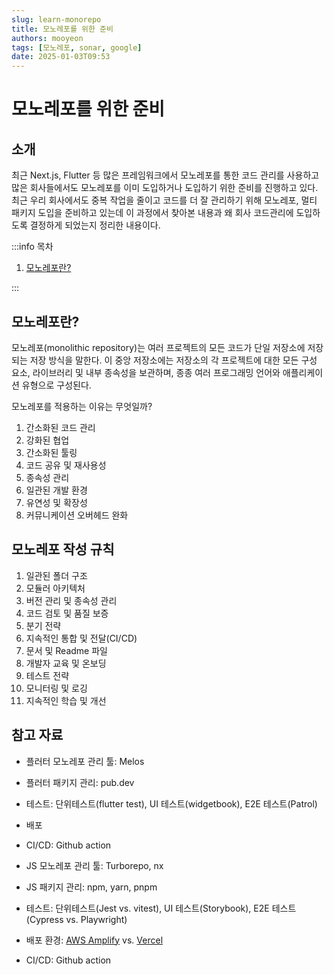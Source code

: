 ```yaml
---
slug: learn-monorepo
title: 모노레포를 위한 준비
authors: mooyeon
tags: [모노레포, sonar, google]
date: 2025-01-03T09:53
---
```


# 모노레포를 위한 준비

## 소개

최근 Next.js, Flutter 등 많은 프레임워크에서 모노레포를 통한 코드 관리를 사용하고 많은 회사들에서도 모노레포를 이미 도입하거나 도입하기 위한 준비를 진행하고 있다. 최근 우리 회사에서도 중복 작업을 줄이고 코드를 더 잘 관리하기 위해 모노레포, 멀티 패키지 도입을 준비하고 있는데 이 과정에서 찾아본 내용과 왜 회사 코드관리에 도입하도록 결정하게 되었는지 정리한 내용이다.

:::info 목차

1. [모노레포란?](#모노레포란)

:::

<!--truncate-->

## 모노레포란?

모노레포(monolithic repository)는 여러 프로젝트의 모든 코드가 단일 저장소에 저장되는 저장 방식을 말한다. 이 중앙 저장소에는 저장소의 각 프로젝트에 대한 모든 구성 요소, 라이브러리 및 내부 종속성을 보관하며, 종종 여러 프로그래밍 언어와 애플리케이션 유형으로 구성된다.

모노레포를 적용하는 이유는 무엇일까?

1. 간소화된 코드 관리
2. 강화된 협업
3. 간소화된 툴링
4. 코드 공유 및 재사용성
5. 종속성 관리
6. 일관된 개발 환경
7. 유연성 및 확장성
8. 커뮤니케이션 오버헤드 완화

## 모노레포 작성 규칙

1. 일관된 폴더 구조
2. 모듈러 아키텍처
3. 버전 관리 및 종속성 관리
4. 코드 검토 및 품질 보증
5. 분기 전략
6. 지속적인 통합 및 전달(CI/CD)
7. 문서 및 Readme 파일
8. 개발자 교육 및 온보딩
9. 테스트 전략
10. 모니터링 및 로깅
11. 지속적인 학습 및 개선

## 참고 자료

- 플러터 모노레포 관리 툴: Melos
- 플러터 패키지 관리: pub.dev
- 테스트: 단위테스트(flutter test), UI 테스트(widgetbook), E2E 테스트(Patrol)
- 배포
- CI/CD: Github action

- JS 모노레포 관리 툴: Turborepo, nx
- JS 패키지 관리: npm, yarn, pnpm
- 테스트: 단위테스트(Jest vs. vitest), UI 테스트(Storybook), E2E 테스트(Cypress vs. Playwright)
- 배포 환경: [AWS Amplify](https://docs.aws.amazon.com/amplify/latest/userguide/monorepo-configuration.html) vs. [Vercel](https://vercel.com/docs/monorepos)
- CI/CD: Github action

